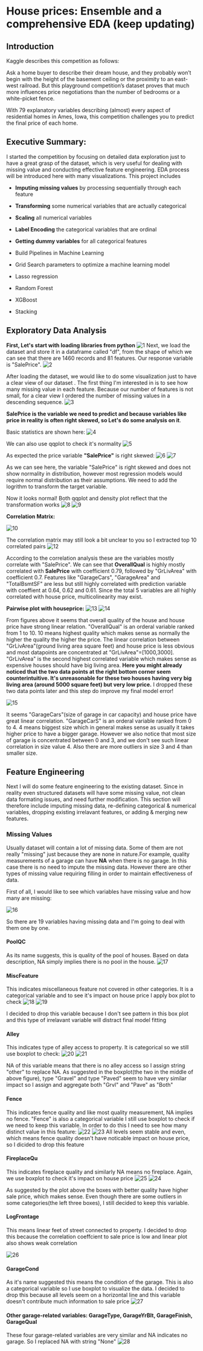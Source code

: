 # House prices: Ensemble and a comprehensive EDA (keep updating)

## Introduction

Kaggle describes this competition as follows:

Ask a home buyer to describe their dream house, and they probably won’t begin with the height of the basement ceiling or the proximity to an east-west railroad. But this playground competition’s dataset proves that much more influences price negotiations than the number of bedrooms or a white-picket fence.

With 79 explanatory variables describing (almost) every aspect of residential homes in Ames, Iowa, this competition challenges you to predict the final price of each home.

## Executive Summary:

I started the competition by focusing on detailed data exploration just to have a great grasp of the dataset, which is very useful for dealing with missing value and conducting effective feature engineering. EDA process will be introduced here with many visualizations. This project includes

* **Imputing missing values** by processing sequentially through each feature

*	**Transforming** some numerical variables that are actually categorical 

*	**Scaling** all numerical variables

*	**Label Encoding** the categorical variables that are ordinal

*	**Getting dummy variables** for  all categorical features

* Build Pipelines in Machine Learning

* Grid Search parameters to optimize a machine learning model

*	Lasso regression

* Random Forest

*	XGBoost

*	Stacking

## Exploratory Data Analysis

**First, Let's start with loading libraries from python**
![1](https://user-images.githubusercontent.com/38633055/40275135-0c473a28-5bb4-11e8-9ea5-3d86c37fb3f4.png)
Next, we load the dataset and store it in a dataframe called "df", from the shape of which we can see that there are 1460 records and 81 features. Our response variable is "SalePrice".
![2](https://user-images.githubusercontent.com/38633055/40275173-e5d32828-5bb5-11e8-92b6-63a024f3b4df.png)

After loading the dataset, we would like to do some visualization just to have a clear view of our dataset . The first thing I'm interested in is to see how many missing value in each feature. Because our number of features is not small, for a clear view I ordered the number of missing values in a descending sequence.
![3](https://user-images.githubusercontent.com/38633055/40275191-ba4f4e4c-5bb6-11e8-890a-74ec51254d67.png)

**SalePrice is the variable we need to predict and because variables like price in reality is often right skewed, so Let's do some analysis on it**. 

Basic statistics are shown here:
![4](https://user-images.githubusercontent.com/38633055/40275317-693e84d8-5bba-11e8-8400-569977c53993.png)

We can also use qqplot to check it's normality
![5](https://user-images.githubusercontent.com/38633055/40275327-9741b670-5bba-11e8-9078-51a972d7afc0.png)

As expected the price variable **"SalePrice"** is right skewed:
![6](https://user-images.githubusercontent.com/38633055/40275350-4e1ed0f8-5bbb-11e8-9582-bd8d98902ce1.png)
![7](https://user-images.githubusercontent.com/38633055/40275361-9c2fa3da-5bbb-11e8-86cd-5daee85a3259.png)

As we can see here, the variable "SalePrice" is right skewed and does not show normality in distribution, however most regression models would require normal distribution as their assumptions. We need to add the logrithm to transform the target variable.

Now it looks normal! Both qqplot and density plot reflect that the transformation works
![8](https://user-images.githubusercontent.com/38633055/40275470-9b462974-5bbd-11e8-919d-c66897eb8ab5.png)
![9](https://user-images.githubusercontent.com/38633055/40282234-4a522a4a-5c3a-11e8-8a87-39e9661e6356.png)

**Correlation Matrix:**

![10](https://user-images.githubusercontent.com/38633055/40322961-fd4b7e54-5d01-11e8-852e-3b92b56c7f77.png)

The correlation matrix may still look a bit unclear to you so I extracted top 10 correlated pairs
![12](https://user-images.githubusercontent.com/38633055/40282711-6e1cad9a-5c41-11e8-8c57-7034fb9a4a49.png)

According to the correlation analysis these are the variables mostly correlate with "SalePrice". We can see that **OverallQual** is highly mostly correlated with **SalePrice** with coefficient 0.79, followed by "GrLivArea" with coefficient 0.7. Features like "GarageCars", "GarageArea" and "TotalBsmtSF" are less but still highly correlated with prediction variable with coeffient at 0.64, 0.62 and 0.61. Since the total 5 variables are all highly correlated with house price, multicolinearity may exist.

**Pairwise plot with houseprice:**
![13](https://user-images.githubusercontent.com/38633055/40316986-0ab92f1e-5cee-11e8-9300-717b41c14b49.png) 
![14](https://user-images.githubusercontent.com/38633055/40317241-e84d242a-5cee-11e8-8a4c-eb7d91c37b72.png)

From figures above it seems that overall quality of the house and house price have strong linear relation. "OverallQual" is an orderal variable ranked from 1 to 10. 10 means highest quality which makes sense as normally the higher the quality the higher the price. The linear correlation between "GrLivArea"(ground living area square feet) and house price is less obvious and most datapoints are concentrated at "GrLivArea"=[1000,3000]. "GrLivArea" is the second highest correlated variable which makes sense as expensive houses should have big living area. **Here you might already noticed that the two data points at the right bottom corner seem counterintuitive. It's unreasonable for these two houses having very big living area (around 5000 square feet) but very low price.** I dropped these two data points later and this step do improve my final model error!

![15](https://user-images.githubusercontent.com/38633055/40317293-0854ed70-5cef-11e8-82e0-210736767725.png)

It seems "GarageCars"(size of garage in car capacity) and house price have great linear correlation. "GarageCarS" is an orderal variable ranked from 0 to 4. 4 means biggest size which in general makes sense as usually it takes higher price to have a bigger garage. However we also notice that most size of garage is concentrated between 0 and 3, and we don't see such linear correlation in size value 4. Also there are more outliers in size 3 and 4 than smaller size.

## Feature Engineering
Next I will do some feature engineering to the existing dataset. Since in reality even structured datasets will have some missing value, not clean data formating issues, and need further modification. This section will therefore include imputing missing data, re-defining categorical & numerical variables, dropping existing irrelavant features, or adding & merging new features.

### Missing Values
Usually dataset will contain a lot of missing data. Some of them are not really "missing" just because they are none in nature.For example, quality measurements of a garage can have **NA** when there is no garage. In this case there is no need to impute the missing data. However there are other types of missing value requiring filling in order to maintain effectiveness of data.

First of all, I would like to see which variables have missing value and how many are missing:

![16](https://user-images.githubusercontent.com/38633055/40322576-cb566126-5d00-11e8-9502-8b6e7c7cf76d.png)

So there are 19 variables having missing data and I'm going to deal with them one by one. 
#### PoolQC
As its name suggests, this is quality of the pool of houses. Based on data description, NA simply implies there is no pool in the house.
![17](https://user-images.githubusercontent.com/38633055/40323413-4a67e514-5d03-11e8-9615-7d241a4cfeff.png)

#### MiscFeature
This indicates miscellaneous feature not covered in other categories. It is a categorical variable and to see it's impact on house price I apply box plot to check
![18](https://user-images.githubusercontent.com/38633055/40323953-01a00986-5d05-11e8-9e19-31d1cb835bb0.png)
![19](https://user-images.githubusercontent.com/38633055/40323850-bc9cf7c2-5d04-11e8-8563-1610ec834ddf.png)

I decided to drop this variable because I don't see pattern in this box plot and this type of irrelavant variable will distract final model fitting

#### Alley
This indicates type of alley access to property. It is categorical so we still use boxplot to check:
![20](https://user-images.githubusercontent.com/38633055/40324215-dded8792-5d05-11e8-92a6-856bfe6ba4d7.png)
![21](https://user-images.githubusercontent.com/38633055/40324370-538a2fa0-5d06-11e8-9fc1-1877ca77de41.png)

NA of this variable means that there is no alley access so I assign string "other" to replace NA. As suggested in the boxplot(the two in the middle of above figure), type "Gravel" and type "Paved" seem to have very similar impact so I assign and aggregate both "Grvl" and "Pave" as "Both"

#### Fence
This indicates fence quality and like most quality measurement, NA implies no fence. "Fence" is also a categorical variable I still use boxplot to check if we need to keep this variable. In order to do this I need to see how many distinct value in this feature:
![22](https://user-images.githubusercontent.com/38633055/40325028-62dad9d0-5d08-11e8-8d47-bfee508414cf.png)
![23](https://user-images.githubusercontent.com/38633055/40325580-4da7e010-5d0a-11e8-82ac-5358ad9d7e40.png)
All levels seem stable and even, which means fence quality doesn't have noticable impact on house price, so I dicided to drop this feature

#### FireplaceQu
This indicates fireplace quality and similarly NA means no fireplace. Again, we use boxplot to check it's impact on house price
![25](https://user-images.githubusercontent.com/38633055/40325978-b2f07dc8-5d0b-11e8-84d0-295a660b8a1e.png)
![24](https://user-images.githubusercontent.com/38633055/40325935-8c8594e8-5d0b-11e8-953b-6f84dfb72b39.png)

As suggested by the plot above the boxes with better quality have higher sale price, which makes sense. Even though there are some outliers in some categories(the left three boxes), I still decided to keep this variable.

#### LogFrontage
This means linear feet of street connected to property. I decided to drop this because the correlation coeffcient to sale price is low and linear plot also shows weak correlation

![26](https://user-images.githubusercontent.com/38633055/40326503-79a2d244-5d0d-11e8-9e68-359dd2a4c19e.png)

#### GarageCond
As it's name suggested this means the condition of the garage. This is also a categorical variable so I use boxplot to visualize the data. I decided to drop this because all levels seem on a horizontal line and this variable doesn't contribute much information to sale price
![27](https://user-images.githubusercontent.com/38633055/40326794-8b0247f8-5d0e-11e8-9bf1-c2ec73755377.png)

#### Other garage-related variables: GarageType, GarageYrBlt, GarageFinish, GarageQual
These four garage-related variables are very similar and NA indicates no garage. So I replaced NA with string "None"
![28](https://user-images.githubusercontent.com/38633055/40327044-6ea67240-5d0f-11e8-8abf-fd1cca8476ee.png)

















